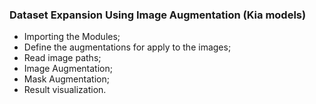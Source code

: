 ### Dataset Expansion Using Image Augmentation (Kia models)

- Importing the Modules;
- Define the augmentations for apply to the images;
- Read image paths;
- Image Augmentation;
- Mask Augmentation;
- Result visualization.
